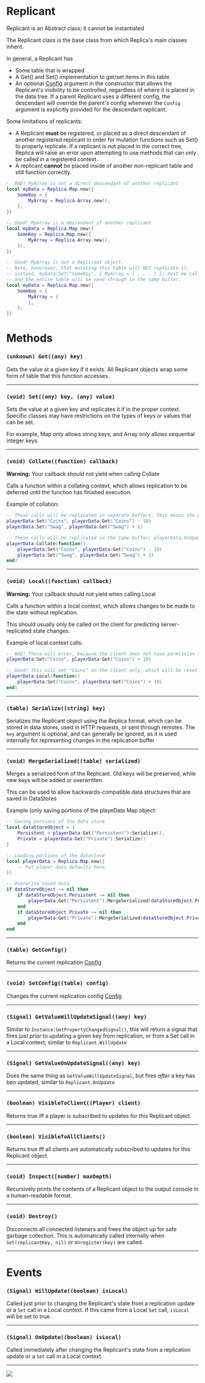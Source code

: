 # Replicant

Replicant is an Abstract class; it cannot be instantiated

The Replicant class is the base class from which Replica's main classes inherit.

In general, a Replicant has
- Some table that is wrapped
- A Get() and Set() implementation to get/set items in this table
- An optional [Config](https://github.com/headjoe3/Replica/blob/master/docs/Config.md) argument in the constructor that allows the Replicant's visibility to be controlled, regardless of where it is placed in the data tree. If a parent Replicant uses a different config, the descendant will override the parent's config whenever the `Config` argument is explicitly provided for the descendant replicant.

Some limitations of replicants:
- A Replicant **must** be registered, or placed as a direct descendant of another registered replicant in order for mutation functions such as Set() to properly replicate. If a replicant is not placed in the correct tree, Replica will raise an error upon attempting to use methods that can only be called in a registered context.
- A replicant **cannot** be placed inside of another non-replicant table and still function correctly.

```lua
-- BAD! MyArray is not a direct descendant of another replicant
local myData = Replica.Map.new({
    SomeKey = {
        MyArray = Replica.Array.new(),
    },
})
```

```lua
-- Good! MyArray is a descendant of another replicant
local myData = Replica.Map.new({
    SomeKey = Replica.Map.new({
        MyArray = Replica.Array.new(),
    }),
})
```

```lua
-- Good! MyArray is not a Replicant object.
-- Note, howerever, that mutating this table will NOT replicate it.
-- instead, myData:Set("SomeKey", { MyArray = { . . . } }) must be called,
-- and the entire table will be send through in the same buffer.
local myData = Replica.Map.new({
    SomeKey = {
        MyArray = {
        },
    },
})
```

# Methods

### `(unknown) Get((any) key)`

Gets the value at a given key if it exists. All Replicant objects wrap some form of table that this function accesses.

----

### `(void) Set((any) key, (any) value)`

Sets the value at a given key and replicates it if in the proper context. Specific classes may have restrictions on the types of keys or values that can be set.

For example, Map only allows string keys, and Array only allows sequential integer keys.

----

### `(void) Collate((function) callback)`

__Warning:__ Your callback should not yield when calling Collate

Calls a function within a collating context, which allows replication to be deferred until the function has finished execution.

Example of collation:
```lua
-- These calls will be replicated in separate buffers. This means the player will see a delay between when Coins updates and when Swag updates. playerData.OnUpdate will be fired twice.
playerData:Set("Coins", playerData:Get("Coins") - 10)
playerData:Set("Swag", playerData:Get("Swag") + 1)

-- These calls will be replicated in the same buffer; playerData.OnUpdate will only be fired once, and the client will see both values updated at the same time.
playerData:Collate(function()
    playerData:Set("Coins", playerData:Get("Coins") - 10)
    playerData:Set("Swag", playerData:Get("Swag") + 1)
end)
```

----

### `(void) Local((function) callback)`

__Warning:__ Your callback should not yield when calling Local

Calls a function within a local context, which allows changes to be made to the state without replication.

This should usually only be called on the client for predicting server-replicated state changes.

Example of local context calls:
```lua
-- BAD! These will error, because the client does not have permission to replicate playerData to the server
playerData:Set("Coins", playerData:Get("Coins") + 10)

-- Good! This will set "Coins" on the client only, which will be reset only when the server replicates an overridding value for Coins to the client.
playerData:Local(function()
    playerData:Set("Coins", playerData:Get("Coins") + 10)
end)
```

----

### `(table) Serialize([string] key)`

Serializes the Replicant object using the Replica format, which can be stored in data stores, used in HTTP requests, or sent through remotes. The `key` argument is optional, and can generally be ignored, as it is used internally for representing changes in the replication buffer

----

### `(void) MergeSerialized((table) serialized)`

Merges a serialized form of the Replicant. Old keys will be preserved, while new keys will be added or overwritten.

This can be used to allow backwards-compatible data structures that are saved in DataStores

Example (only saving portions of the playeData Map object:
```lua
-- Saving portions of the data store
local dataStoreObject = {
    Persistent = playerData:Get("Persistent"):Serialize(),
    Private = playerData:Get("Private"):Serialize()
}

-- Loading portions of the datastore
local playerData = Replica.Map.new({
    -- Put player data defaults here
})

-- Overwrite saved data
if dataStoreObject ~= nil then
    if dataStoreObject.Persistent ~= nil then
        playerData:Get("Persistent"):MergeSerialized(dataStoreObject.Persistent)
    end
    if dataStoreObject.Private ~= nil then
        playerData:Get("Private"):MergeSerialized(dataStoreObject.Private)
    end
end
```

----

### `(table) GetConfig()`

Returns the current replication [Config](https://github.com/headjoe3/Replica/blob/master/docs/Config.md)

----

### `(void) SetConfig((table) config)`

Changes the current replication config [Config](https://github.com/headjoe3/Replica/blob/master/docs/Config.md)

----

### `(Signal) GetValueWillUpdateSignal((any) key)`

Similar to `Instance:GetPropertyChangedSignal()`, this will return a signal that fires _just prior_ to updating a given key from replication, or from a Set call in a Local context, similar to `Replicant.WillUpdate`

----

### `(Signal) GetValueOnUpdateSignal((any) key)`

Does the same thing as `GetValueWillUpdateSignal`, but fires _after_ a key has ben updated, similar to `Replicant.OnUpdate`

----

### `(boolean) VisibleToClient((Player) client)`

Returns true iff a player is subscribed to updates for this Replicant object.

----

### `(boolean) VisibleToAllClients()`

Returns true iff all clients are automatically subscribed to updates for this Replicant object.

----

### `(void) Inspect([number] maxDepth)`

Recursively prints the contents of a Replicant object to the output console in a human-readable format.

----

### `(void) Destroy()`

Disconnects all connected listeners and frees the object up for safe garbage collection. This is automatically called internally when `Set(replicantKey, nil)` or `Unregister(key)` are called.

----

# Events

### `(Signal) WillUpdate((boolean) isLocal)`

Called just prior to changing the Replicant's state from a replication update or a `Set` call in a Local context. If this came from a Local `Set` call, `isLocal` will be set to true.

----

### `(Signal) OnUpdate((boolean) isLocal)`

Called immediately after changing the Replicant's state from a replication update or a `Set` call in a Local context.

----

![](https://github.com/headjoe3/Replica/blob/master/Replicant.png)